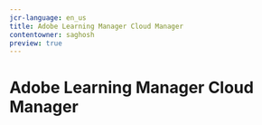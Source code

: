 ```yaml
---
jcr-language: en_us
title: Adobe Learning Manager Cloud Manager
contentowner: saghosh
preview: true
---
```



# Adobe Learning Manager Cloud Manager

